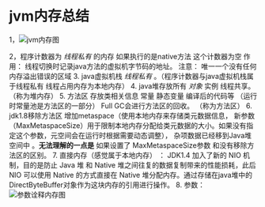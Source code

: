 # jvm内存总结
1，![jvm内存图](_v_images/_jvm内存图_1519783577_828131576.png)

2，程序计数器为 *线程私有* 的内存  如果执行的是native方法 这个计数器为空
作用：                                                                                                                                                                                                                                                                                                                                                                                                                                                                                                                                                                                                                                                                                                                                                                                                                                                                    线程切换时记录java方法的虚拟机字节码的地址。
注意： 唯一一个没有任何内存溢出错误的区域
3. java虚拟机栈 *线程私有*  。（程序计数器与java虚拟机栈属于线程私有 线程占用内存为本地内存）
4. java堆存放所有 *对象* 实例 线程共享。（称为堆内存）
5. 方法区 存放类相关信息 常量 静态变量  编译后的代码等 （运行时常量池是方法区的一部分） Full GC会进行方法区的回收。 （称为方法区）
6. jdk1.8移除方法区 增加metaspace（使用本地内存来存储类元数据信息， 新参数（MaxMetaspaceSize）用于限制本地内存分配给类元数据的大小。如果没有指定这个参数，元空间会在运行时根据需要动态调整）， 杂项数据已经移到Java堆空间中 。**无法理解的一点是** 如果设置了 MaxMetaspaceSize参数 和没有移除方法区的区别。
7. 直接内存（感觉属于本地内存） ： JDK1.4 加入了新的 NIO 机制，目的是防止 Java 堆 和 Native 堆之间往复的数据复制带来的性能损耗，此后 NIO 可以使用 Native 的方式直接在 Native 堆分配内存。通过存储在java堆中的DirectByteBuffer对象作为这块内存的引用进行操作。
8. 参数：
![参数诠释内存图](_v_images/_参数诠释内存图_1519787610_565881625.png)



